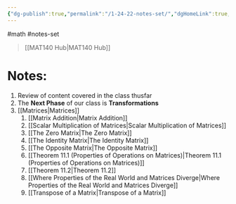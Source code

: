 ```yaml
---
{"dg-publish":true,"permalink":"/1-24-22-notes-set/","dgHomeLink":true,"dgPassFrontmatter":false,"dgShowLocalGraph":true}
---
```


#math #notes-set 
> [[MAT140 Hub|MAT140 Hub]]

# Notes:
1. Review of content covered in the class thusfar
2. The **Next Phase** of our class is **Transformations**
3. [[Matrices|Matrices]]
	1. [[Matrix Addition|Matrix Addition]]
	2. [[Scalar Multiplication of Matrices|Scalar Multiplication of Matrices]]
	3. [[The Zero Matrix|The Zero Matrix]]
	4. [[The Identity Matrix|The Identity Matrix]]
	5. [[The Opposite Matrix|The Opposite Matrix]]
	6. [[Theorem 11.1 (Properties of Operations on Matrices)|Theorem 11.1 (Properties of Operations on Matrices)]]
	7. [[Theorem 11.2|Theorem 11.2]]
	8. [[Where Properties of the Real World and Matrices Diverge|Where Properties of the Real World and Matrices Diverge]]
	9. [[Transpose of a Matrix|Transpose of a Matrix]]